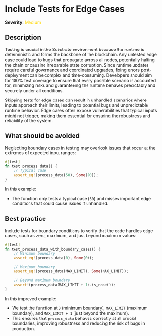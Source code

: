 # Include Tests for Edge Cases

**Severity**: <span style="color:gold;">Medium</span>

## Description

Testing is crucial in the Substrate environment because the runtime is deterministic and forms the backbone of the blockchain. Any untested edge case could lead to bugs that propagate across all nodes, potentially halting the chain or causing irreparable state corruption. Since runtime updates require careful governance and coordinated upgrades, fixing errors post-deployment can be complex and time-consuming. Developers should aim for 100% test coverage to ensure that every possible scenario is accounted for, minimizing risks and guaranteeing the runtime behaves predictably and securely under all conditions.

Skipping tests for edge cases can result in unhandled scenarios where inputs approach their limits, leading to potential bugs and unpredictable runtime behavior. Edge cases often expose vulnerabilities that typical inputs might not trigger, making them essential for ensuring the robustness and reliability of the system.

## What should be avoided

Neglecting boundary cases in testing may overlook issues that occur at the extremes of expected input ranges:

```rust
#[test]
fn test_process_data() {
    // Typical case
    assert_eq!(process_data(50), Some(50));
}
```

In this example:

- The function only tests a typical case (`50`) and misses important edge conditions that could cause issues if
  unhandled.

## Best practice

Include tests for boundary conditions to verify that the code handles edge cases, such as zero, maximum, and just beyond maximum values:

```rust
#[test]
fn test_process_data_with_boundary_cases() {
    // Minimum boundary
    assert_eq!(process_data(0), Some(0));

    // Maximum boundary
    assert_eq!(process_data(MAX_LIMIT), Some(MAX_LIMIT));

    // Beyond maximum boundary
    assert!(process_data(MAX_LIMIT + 1).is_none());
}
```

In this improved example:

- We test the function at `0` (minimum boundary), `MAX_LIMIT` (maximum boundary), and `MAX_LIMIT + 1` (just beyond the maximum).
- This ensures that `process_data` behaves correctly at all crucial boundaries, improving robustness and reducing the risk of bugs in production.

